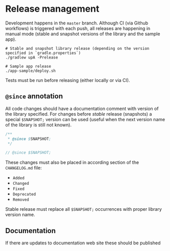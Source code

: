 # Release management

Development happens in the `master` branch. Although CI (via Github workflows) is triggered
with each push, all releases are happening in manual mode (stable and snapshot versions 
of the library and the sample app).

```
# Stable and snapshot library release (depending on the version specified in `gradle.properties`)
./gradlew upA -Prelease

# Sample app release
./app-sample/deploy.sh
```

Tests must be run before releasing (either locally or via CI).

## `@since` annotation

All code changes should have a documentation comment with version of the library specified.
For changes before _stable_ release (snapshots) a special `$SNAPSHOT;` version can be used
(useful when the next version name of the library is still not known).

```java
/**
 * @since $SNAPSHOT;
 */

// @since $SNAPSHOT;
```

These changes must also be placed in according section of the `CHANGELOG.md` file:
* `Added`
* `Changed`
* `Fixed`
* `Deprecated`
* `Removed`

Stable release must replace all `$SNAPSHOT;` occurrences with proper library version name.

## Documentation

If there are updates to documentation web site these should be published